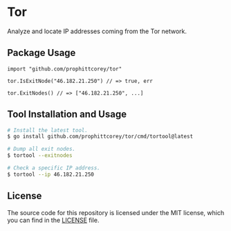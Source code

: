 # Tor

Analyze and locate IP addresses coming from the Tor network.

## Package Usage

```golang
import "github.com/prophittcorey/tor"

tor.IsExitNode("46.182.21.250") // => true, err

tor.ExitNodes() // => ["46.182.21.250", ...]
```

## Tool Installation and Usage

```bash
# Install the latest tool.
$ go install github.com/prophittcorey/tor/cmd/tortool@latest

# Dump all exit nodes.
$ tortool --exitnodes

# Check a specific IP address.
$ tortool --ip 46.182.21.250
```

## License

The source code for this repository is licensed under the MIT license, which you can
find in the [LICENSE](LICENSE.md) file.
